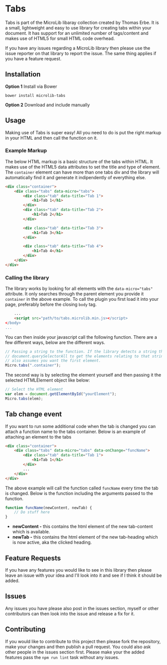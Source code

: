 # Tabs
Tabs is part of the MicroLib libaray collection created by Thomas Erbe. It is a small, lightweight and easy to use library for creating tabs within your document. It has support for an unlimited number of tags/content and makes use of HTML5 for small HTML code overhead.

If you have any issues regarding a MicroLib library then please use the issue reporter on that library to report the issue. The same thing applies if you have a feature request.

## Installation
**Option 1** Install via Bower
```
bower install microlib-tabs
```
**Option 2** Download and include manually

## Usage
Making use of Tabs is super easy! All you need to do is put the right markup in your HTML and then call the function on it.

### Example Markup
The below HTML markup is a basic structure of the tabs within HTML. It makes use of the HTML5 data attributes to set the title and type of element. The ```container``` element can have more than one tabs div and the library will automatically find it and generate it indipendently of everything else.
```html
<div class="container">
    <div class="tabs" data-micro="tabs">
        <div class="tab" data-title="Tab 1">
            <h1>Tab 1</h1>
        </div>
        <div class="tab" data-title="Tab 2">
            <h1>Tab 2</h1>
        </div>

        <div class="tab" data-title="Tab 3">
            <h1>Tab 3</h1>
        </div>

        <div class="tab" data-title="Tab 4">
            <h1>Tab 4</h1>
        </div>
    </div>
</div>
```

### Calling the library
The library works by looking for all elements with the ```data-micro="tabs"``` attribute. It only searches through the parent element you provide it ```container``` in the above example. To call the plugin you first load it into your page, preferably before the closing ```body``` tag.
```html
    ...
    <script src="path/to/tabs.microlib.min.js></script>
</body>
...
```

You can then inside your javascript call the following function. There are a few different ways, below are the different ways.
```javascript
// Passing a string to the function. If the library detects a string then it will use
// document.querySelectorAll to get the elements relating to that string. Currently it
// also assumes you want the first element.
Micro.tabs(".container");
```

The second way is by selecting the element yourself and then passing it the selected HTMLElement object like below:
```javascript
// Select the HTML element
var elem = document.getElementById("yourElement");
Micro.tabs(elem);
```

## Tab change event
If you want to run some additional code when the tab is changed you can attach a function name to the tabs container. Below is an example of attaching an element to the tabs
```html
<div class="container">
    <div class="tabs" data-micro="tabs" data-onChange="funcName">
        <div class="tab" data-title="Tab 1">
            <h1>Tab 1</h1>
        </div>
        ...
    </div>
</div>
```

The above example will call the function called ```funcName``` every time the tab is changed. Below is the function including the arguments passed to the function.
```javascript
function funcName(newContent, newTab) {
    // Do stuff here
}
```

+ **newContent -** this contains the html element of the new tab-content which is available.
+ **newTab -** this contains the html element of the new tab-heading which is now active, aka the clicked heading.

## Feature Requests
If you have any features you would like to see in this library then please leave an issue with your idea and I'll look into it and see if I think it should be added.

## Issues
Any issues you have please also post in the issues section, myself or other contributors can then look into the issue and release a fix for it.

## Contributing
If you would like to contribute to this project then please fork the repository, make your changes and then publish a pull request. You could also ask other people in the issues section first. Please make your the added features pass the ```npm run lint``` task without any issues.
